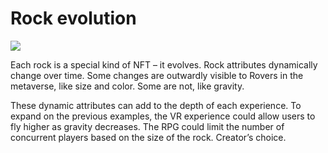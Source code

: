 # Rock evolution

![](https://lh4.googleusercontent.com/tKcpOtBDKxrfLKH4DwpodWJGaTeFob6xjpAXRXAhrUTN\_tZNCBW4CR-YEL9h2BOJX1KvKMeps44sl6q7XbL6AWRbwkt8xD8XasmoopaU-Z4lIR57cYqy7odAR-IhyV9uuaGb8TWO)

Each rock is a special kind of NFT – it evolves. Rock attributes dynamically change over time. Some changes are outwardly visible to Rovers in the metaverse, like size and color. Some are not, like gravity.

These dynamic attributes can add to the depth of each experience. To expand on the previous examples, the VR experience could allow users to fly higher as gravity decreases. The RPG could limit the number of concurrent players based on the size of the rock. Creator’s choice.
